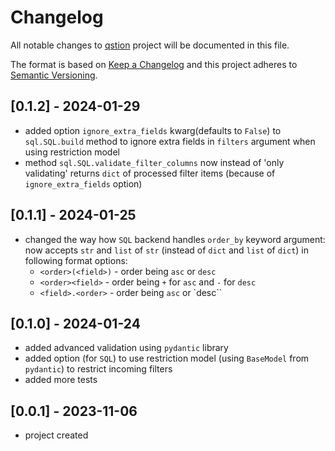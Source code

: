 # Changelog

All notable changes to [qstion](https://github.com/kajotgames/qstion) project will be documented in this file.

The format is based on [Keep a Changelog](http://keepachangelog.com/en/1.0.0/)
and this project adheres to [Semantic Versioning](http://semver.org/spec/v2.0.0.html).

## [0.1.2] - 2024-01-29

- added option `ignore_extra_fields` kwarg(defaults to `False`) to `sql.SQL.build` method to ignore extra fields in `filters` argument when using restriction model
- method `sql.SQL.validate_filter_columns` now instead of 'only validating' returns `dict` of processed filter items (because of `ignore_extra_fields` option)

## [0.1.1] - 2024-01-25

- changed the way how `SQL` backend handles `order_by` keyword argument: now accepts `str` and `list` of `str` (instead of `dict` and `list` of `dict`) in following format options:
    - `<order>(<field>)` - order being `asc` or `desc`
    - `<order><field>` - order being `+` for `asc` and `-` for `desc`
    - `<field>.<order>` - order being `asc` or `desc``

## [0.1.0] - 2024-01-24

- added advanced validation using `pydantic` library
- added option (for `SQL`) to use restriction model (using `BaseModel` from `pydantic`) to restrict incoming filters
- added more tests

## [0.0.1] - 2023-11-06

- project created